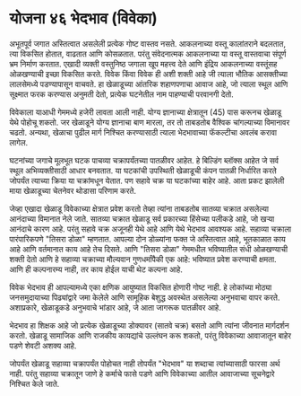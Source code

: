 # योजना ४६ भेदभाव (विवेका)

अभूतपूर्व जगात अस्तित्वात असलेली प्रत्येक गोष्ट वास्तव नसते. आकलनाच्या वस्तू कालांतराने बदलतात, त्या विकसित होतात, वाढतात आणि कोसळतात. परंतु संवेदनात्मक आकलनाच्या या वस्तू वास्तवाचा संपूर्ण भ्रम निर्माण करतात. एखादी व्यक्ती वस्तुनिष्ठ जगाला खूप महत्त्व देते आणि इंद्रिय आकलनाच्या वस्तूंसह ओळखण्याची इच्छा विकसित करते. विवेक किंवा विवेक ही अशी शक्ती आहे जी त्याला भौतिक आसक्तीच्या लालसेमध्ये पडण्यापासून वाचवते. हा खेळाडूच्या आंतरिक शहाणपणाचा आवाज आहे, जो त्याला स्थूल आणि सूक्ष्मात फरक करण्यास अनुमती देतो, प्रत्येक घटनेतील नाम पाहण्याची परवानगी देतो.

विवेकाला याआधी गेममध्ये हजेरी लावता आली नाही. योग्य ज्ञानाच्या क्षेत्रातून (45) पास करूनच खेळाडू येथे पोहोचू शकतो. जर खेळाडूने योग्य ज्ञानाचा बाण मारला, तर तो ताबडतोब वैश्विक चांगल्याच्या विमानावर चढतो. अन्यथा, खेळाचा पुढील मार्ग निश्चित करण्यासाठी त्याला भेदभावाच्या फॅकल्टीचा अवलंब करावा लागेल.

घटनांच्या जगाचे मूलभूत घटक पाचव्या चक्रापर्यंतच्या पातळीवर आहेत. हे बिल्डिंग ब्लॉक्स आहेत जे सर्व स्थूल अभिव्यक्तीसाठी आधार बनवतात. या घटकांची उपस्थिती खेळाडूची कंपन पातळी निर्धारित करते जोपर्यंत त्याच्या क्रिया या चक्रांमधून येतात. पण सहावे चक्र या घटकांच्या बाहेर आहे. आता प्रकट झालेली माया खेळाडूच्या चेतनेवर थोडासा परिणाम करते.

जेव्हा एखादा खेळाडू विवेकाच्या क्षेत्रात प्रवेश करतो तेव्हा त्यांना ताबडतोब सातव्या चक्रात असलेल्या आनंदाच्या विमानात नेले जाते. सातव्या चक्रात खेळाडू सर्व प्रकारच्या हिंसेच्या पलीकडे आहे, जो खऱ्या आनंदाचे कारण आहे. परंतु सहावे चक्र अजूनही येथे आहे आणि येथे भेदभाव आवश्यक आहे. सहाव्या चक्राला पारंपारिकपणे "तिसरा डोळा" म्हणतात. आपल्या दोन डोळ्यांना फक्त जे अस्तित्वात आहे, भूतकाळात काय आहे आणि वर्तमानात काय आहे तेच दिसते. आणि "तिसरा डोळा" गेममधील भविष्यातील संधी ओळखण्याची शक्ती देतो आणि हे सहाव्या चक्राच्या मौल्यवान गुणधर्मांपैकी एक आहे: भविष्यात प्रवेश करण्याची क्षमता. आणि ही कल्पनारम्य नाही, तर काय होईल याची थेट कल्पना आहे.

विवेक भेदभाव ही आपल्यामध्ये एका क्षणिक आयुष्यात विकसित होणारी गोष्ट नाही. हे लोकांच्या मोठ्या जनसमुदायाच्या पिढ्यांद्वारे जमा केलेले आणि सामूहिक बेशुद्ध अवस्थेत असलेल्या अनुभवाचा वापर करते. अशाप्रकारे, खेळाडूकडे अनुभवाचे भांडार आहे, जे आता जागरूक पातळीवर आहे.

भेदभाव हा शिक्षक आहे जो प्रत्येक खेळाडूच्या डोक्यावर (सातवे चक्र) बसतो आणि त्यांना जीवनात मार्गदर्शन करतो. खेळाडू सामाजिक आणि राजकीय कायद्यांचे उल्लंघन करू शकतो, परंतु विवेकाच्या आवाजातून बाहेर पडणे शेवटी अशक्य आहे.

जोपर्यंत खेळाडू सहाव्या चक्रापर्यंत पोहोचत नाही तोपर्यंत "भेदभाव" या शब्दाचा त्यांच्यासाठी फारसा अर्थ नाही. परंतु सहाव्या चक्रातून जाणे हे कर्माचे फासे पडणे आणि विवेकाच्या आतील आवाजाच्या सूचनेद्वारे निश्चित केले जाते.
